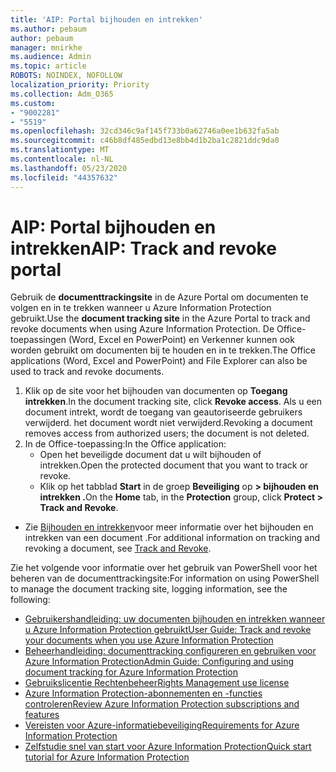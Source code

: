 ```yaml
---
title: 'AIP: Portal bijhouden en intrekken'
ms.author: pebaum
author: pebaum
manager: mnirkhe
ms.audience: Admin
ms.topic: article
ROBOTS: NOINDEX, NOFOLLOW
localization_priority: Priority
ms.collection: Adm_O365
ms.custom:
- "9002281"
- "5519"
ms.openlocfilehash: 32cd346c9af145f733b0a62746a0ee1b632fa5ab
ms.sourcegitcommit: c46b8df485edbd13e8bb4d1b2ba1c2821ddc9da0
ms.translationtype: MT
ms.contentlocale: nl-NL
ms.lasthandoff: 05/23/2020
ms.locfileid: "44357632"
---
```

# <a name="aip-track-and-revoke-portal"></a><span data-ttu-id="2a249-102">AIP: Portal bijhouden en intrekken</span><span class="sxs-lookup"><span data-stu-id="2a249-102">AIP: Track and revoke portal</span></span>

<span data-ttu-id="2a249-103">Gebruik de **documenttrackingsite** in de Azure Portal om documenten te volgen en in te trekken wanneer u Azure Information Protection gebruikt.</span><span class="sxs-lookup"><span data-stu-id="2a249-103">Use the **document tracking site** in the Azure Portal to track and revoke documents when using Azure Information Protection.</span></span> <span data-ttu-id="2a249-104">De Office-toepassingen (Word, Excel en PowerPoint) en Verkenner kunnen ook worden gebruikt om documenten bij te houden en in te trekken.</span><span class="sxs-lookup"><span data-stu-id="2a249-104">The Office applications (Word, Excel and PowerPoint) and File Explorer can also be used to track and revoke documents.</span></span>

1. <span data-ttu-id="2a249-105">Klik op de site voor het bijhouden van documenten op **Toegang intrekken**.</span><span class="sxs-lookup"><span data-stu-id="2a249-105">In the document tracking site, click **Revoke access**.</span></span> <span data-ttu-id="2a249-106">Als u een document intrekt, wordt de toegang van geautoriseerde gebruikers verwijderd. het document wordt niet verwijderd.</span><span class="sxs-lookup"><span data-stu-id="2a249-106">Revoking a document removes access from authorized users; the document is not deleted.</span></span>
2. <span data-ttu-id="2a249-107">In de Office-toepassing:</span><span class="sxs-lookup"><span data-stu-id="2a249-107">In the Office application:</span></span>
    - <span data-ttu-id="2a249-108">Open het beveiligde document dat u wilt bijhouden of intrekken.</span><span class="sxs-lookup"><span data-stu-id="2a249-108">Open the protected document that you want to track or revoke.</span></span>
    - <span data-ttu-id="2a249-109">Klik op het tabblad **Start** in de groep **Beveiliging** op **> bijhouden en intrekken .**</span><span class="sxs-lookup"><span data-stu-id="2a249-109">On the **Home** tab, in the **Protection** group, click **Protect > Track and Revoke**.</span></span>

- <span data-ttu-id="2a249-110">Zie [Bijhouden en intrekken](https://docs.microsoft.com/azure/information-protection/rms-client/client-track-revoke)voor meer informatie over het bijhouden en intrekken van een document .</span><span class="sxs-lookup"><span data-stu-id="2a249-110">For additional information on tracking and revoking a document, see [Track and Revoke](https://docs.microsoft.com/azure/information-protection/rms-client/client-track-revoke).</span></span>

<span data-ttu-id="2a249-111">Zie het volgende voor informatie over het gebruik van PowerShell voor het beheren van de documenttrackingsite:</span><span class="sxs-lookup"><span data-stu-id="2a249-111">For information on using PowerShell to manage the document tracking site, logging information, see the following:</span></span>
- [<span data-ttu-id="2a249-112">Gebruikershandleiding: uw documenten bijhouden en intrekken wanneer u Azure Information Protection gebruikt</span><span class="sxs-lookup"><span data-stu-id="2a249-112">User Guide: Track and revoke your documents when you use Azure Information Protection</span></span>](https://docs.microsoft.com/azure/information-protection/rms-client/client-track-revoke)
- [<span data-ttu-id="2a249-113">Beheerhandleiding: documenttracking configureren en gebruiken voor Azure Information Protection</span><span class="sxs-lookup"><span data-stu-id="2a249-113">Admin Guide: Configuring and using document tracking for Azure Information Protection</span></span>](https://docs.microsoft.com/azure/information-protection/rms-client/client-admin-guide-document-tracking)
- [<span data-ttu-id="2a249-114">Gebruikslicentie Rechtenbeheer</span><span class="sxs-lookup"><span data-stu-id="2a249-114">Rights Management use license</span></span>](https://docs.microsoft.com/azure/information-protection/configure-usage-rights#rights-management-use-license)
- [<span data-ttu-id="2a249-115">Azure Information Protection-abonnementen en -functies controleren</span><span class="sxs-lookup"><span data-stu-id="2a249-115">Review Azure Information Protection subscriptions and features</span></span>](https://azure.microsoft.com/pricing/details/information-protection)
- [<span data-ttu-id="2a249-116">Vereisten voor Azure-informatiebeveiliging</span><span class="sxs-lookup"><span data-stu-id="2a249-116">Requirements for Azure Information Protection</span></span>](https://docs.microsoft.com/azure/information-protection/get-started/requirements)
- [<span data-ttu-id="2a249-117">Zelfstudie snel van start voor Azure Information Protection</span><span class="sxs-lookup"><span data-stu-id="2a249-117">Quick start tutorial for Azure Information Protection</span></span>](https://docs.microsoft.com/azure/information-protection/get-started/infoprotect-quick-start-tutorial)
